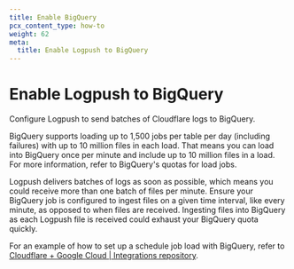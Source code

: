 ```yaml
---
title: Enable BigQuery
pcx_content_type: how-to
weight: 62
meta:
  title: Enable Logpush to BigQuery
---
```


# Enable Logpush to BigQuery

Configure Logpush to send batches of Cloudflare logs to BigQuery.

BigQuery supports loading up to 1,500 jobs per table per day (including failures) with up to 10 million files in each load. That means you can load into BigQuery once per minute and include up to 10 million files in a load. For more information, refer to BigQuery's quotas for load jobs.

Logpush delivers batches of logs as soon as possible, which means you could receive more than one batch of files per minute. Ensure your BigQuery job is configured to ingest files on a given time interval, like every minute, as opposed to when files are received. Ingesting files into BigQuery as each Logpush file is received could exhaust your BigQuery quota quickly.

For an example of how to set up a schedule job load with BigQuery, refer to [Cloudflare + Google Cloud | Integrations repository](https://github.com/cloudflare/cloudflare-gcp/tree/master/logpush-to-bigquery).
